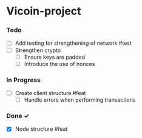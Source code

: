 # Vicoin-project

### Todo

- [ ] Add testing for strengthening of network #test
- [ ] Strengthen crypto
    - [ ] Ensure keys are padded
    - [ ] Introduce the use of nonces

### In Progress

- [ ] Create client structure #feat
    - [ ] Handle errors when performing transactions

### Done ✓

- [x] Node structure #feat